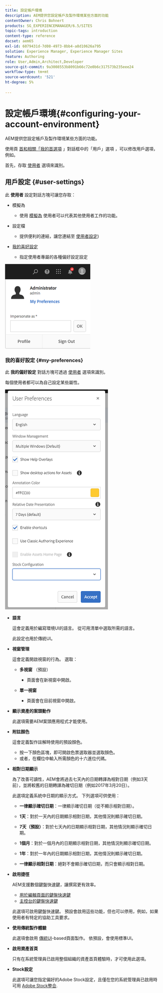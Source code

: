 ```yaml
---
title: 設定帳戶環境
description: AEM提供您設定帳戶及製作環境某些方面的功能
contentOwner: Chris Bohnert
products: SG_EXPERIENCEMANAGER/6.5/SITES
topic-tags: introduction
content-type: reference
docset: aem65
exl-id: 6079431d-7d08-4973-8bb4-a8d10626a795
solution: Experience Manager, Experience Manager Sites
feature: Authoring
role: User,Admin,Architect,Developer
source-git-commit: 9a3008553b8091b66c72e0b6c317573b235eee24
workflow-type: tm+mt
source-wordcount: '521'
ht-degree: 5%

---
```


# 設定帳戶環境{#configuring-your-account-environment}

AEM提供您設定帳戶及製作環境某些方面的功能。

使用頁 [首和相關「我的首選項](/help/sites-authoring/user-properties.md#user-settings) 」對話框中的「用戶」選項 [](/help/sites-authoring/basic-handling.md#the-header)[](#userpreferences) ，可以修改用戶選項，例如。

首先，存取 [使用者](/help/sites-authoring/user-properties.md#user-settings) 選項來識別。

## 用戶設定 {#user-settings}

此 **使用者** 設定對話方塊可讓您存取：

* 模擬為

   * 使用 [模擬為](/help/sites-administering/security.md#impersonating-another-user) 使用者可以代表其他使用者工作的功能。

* 設定檔

   * 提供便利的連結，讓您連結至 [使用者設定](/help/sites-administering/security.md))

* [我的喜好設定](/help/sites-authoring/user-properties.md#my-preferences)

   * 指定使用者專屬的各種偏好設定設定

![screen_shot_2018-03-20at103808](assets/screen_shot_2018-03-20at103808.png)

### 我的喜好設定 {#my-preferences}

此 **我的偏好設定** 對話方塊可透過 [使用者](/help/sites-authoring/user-properties.md#user-settings) 選項來識別。

每個使用者都可以為自己設定某些屬性。

![screen-shot_2019-03-05at100322](assets/screen-shot_2019-03-05at100322.png)

* **語言**

  這會定義用於編寫環境UI的語言。 從可用清單中選取所需的語言。

  此設定也用於傳統UI。

* **視窗管理**

  這會定義開啟視窗的行為。 選取：

   * **多視窗** （預設）

      * 頁面會在新視窗中開啟。

   * **單一視窗**

      * 頁面會在目前視窗中開啟。

* **顯示資產的案頭動作**

  此選項需要AEM案頭應用程式才能使用。

* **附註顏色**

  這會定義製作註解時使用的預設顏色。

   * 按一下顏色區塊，即可開啟色票選取器並選取顏色。
   * 或者，在欄位中輸入所需顏色的十六進位代碼。

* **相對日期顯示**

  為了改善可讀性，AEM會將過去七天內的日期轉譯為相對日期（例如3天前），並將較舊的日期轉譯為確切日期（例如2017年3月20日）。

  此選項定義系統中日期的顯示方式。 下列選項可供使用：

   * **一律顯示確切日期**：一律顯示確切日期（從不顯示相對日期）。
   * **1天**：對於一天內的日期顯示相對日期，其他情況則顯示確切日期。

   * **7天（預設）**：對於七天內的日期顯示相對日期，其他情況則顯示確切日期。

   * **1個月**：對於一個月內的日期顯示相對日期，其他情況則顯示確切日期。

   * **1年**：對於一年內的日期顯示相對日期，其他情況則顯示確切日期。

   * **一律顯示相對日期**：絕對不會顯示確切日期，而只會顯示相對日期。

* **啟用捷徑**

  AEM支援數個鍵盤快速鍵，讓撰寫更有效率。

   * [用於編輯頁面的鍵盤快速鍵](/help/sites-authoring/page-authoring-keyboard-shortcuts.md)
   * [主控台的鍵盤快速鍵](/help/sites-authoring/keyboard-shortcuts.md)

  此選項可啟用鍵盤快速鍵。 預設會啟用這些功能，但也可以停用，例如，如果使用者有特定的協助工具要求。

* **使用傳統製作體驗**

  此選項會啟用 [傳統UI](/help/sites-classic-ui-authoring/classic-page-author-first-steps.md)-based頁面製作。 依預設，會使用標準UI。

* **啟用資產首頁**

  只有在系統管理員已啟用整個組織的資產首頁體驗時，才可使用此選項。

* **Stock設定**

  此選項可讓您指定偏好的Adobe Stock設定，且僅在您的系統管理員已啟用時可用 [Adobe Stock整合](/help/assets/aem-assets-adobe-stock.md).
